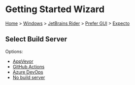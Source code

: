 <!--
GENERATED FILE - DO NOT EDIT
This file was generated by [MarkdownSnippets](https://github.com/SimonCropp/MarkdownSnippets).
Source File: /docs/mdsource/wiz/Windows_Rider_Gui_Expecto.source.md
To change this file edit the source file and then run MarkdownSnippets.
-->

# Getting Started Wizard

[Home](/docs/wiz/readme.md) > [Windows](Windows.md) > [JetBrains Rider](Windows_Rider.md) > [Prefer GUI](Windows_Rider_Gui.md) > [Expecto](Windows_Rider_Gui_Expecto.md)

## Select Build Server

Options:
 * [AppVeyor](Windows_Rider_Gui_Expecto_AppVeyor.md)
 * [GitHub Actions](Windows_Rider_Gui_Expecto_GitHubActions.md)
 * [Azure DevOps](Windows_Rider_Gui_Expecto_AzureDevOps.md)
 * [No build server](Windows_Rider_Gui_Expecto_None.md)
